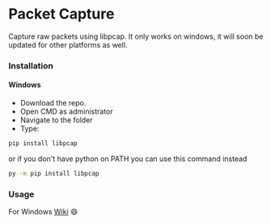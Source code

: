 # Packet Capture
Capture raw packets using libpcap.
It only works on windows, it will soon be updated for other platforms as well.


### Installation
#### Windows
- Download the repo.
- Open CMD as administrator
- Navigate to the folder
- Type:
```cmd
pip install libpcap
```
or if you don't have python on PATH you can use this command instead
```cmd
py -m pip install libpcap
```

### Usage
For Windows <a href='https://github.com/0-harshit-0/packet-capture/wiki#windows-commands'>Wiki</a> :smile:
